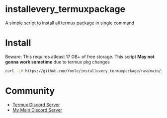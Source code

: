# installevery_termuxpackage
A simple script to install all termux package in single command

# Install
Beware: This requires atleast 17 GB+ of free storage. This script **May not gonna work sometime** due to termux pkg changes
```bash
curl -L# https://github.com/Yonle/installevery_termuxpackage/raw/main/installAllPkg.sh | sh
```

# Community
- [Termux Discord Server](https://discord.gg/HXpF69X)
- [My Main Discord Server](https://discord.gg/9S3ZCDR)
